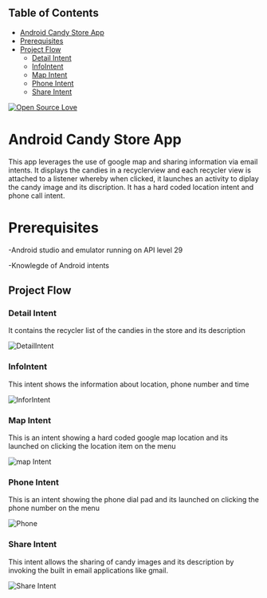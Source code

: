## Table of Contents

  - [Android Candy Store App](#android-candy-store-app)
  - [Prerequisites](#prerequisites)
  - [Project Flow](#project-flow)
    - [Detail Intent](#detail-intent)
    - [InfoIntent](#inforintent)
    - [Map Intent](#map-intent)
    - [Phone Intent](#phone-intent)
    - [Share Intent](#share-intent)
    
    
    


[![Open Source Love](https://badges.frapsoft.com/os/v1/open-source.svg?v=103)](https://github.com/ochudidesterio/AAD-candy-coded)


# Android Candy Store App

This app leverages the use of google map and sharing information via email intents. It displays the candies in a recyclerview and each recycler view is attached to a 
listener whereby when clicked, it launches an activity to diplay the candy image and its discription. It has a hard coded location intent and phone call intent.

# Prerequisites

-Android studio and emulator running on API level 29

-Knowlegde of Android intents


## Project Flow


### Detail Intent


It contains the recycler list of the candies in the store and its description


![DetailIntent](https://github.com/ochudidesterio/AAD-candy-coded/blob/master/images/DetailIntent.png?raw=true)



### InfoIntent


This intent shows the information about location, phone number and time


![InforIntent](https://github.com/ochudidesterio/AAD-candy-coded/blob/master/images/InfoIntent.png?raw=true)


### Map Intent


This is an intent showing a hard coded google map location and its launched on clicking the location item on the menu


![map Intent](https://github.com/ochudidesterio/AAD-candy-coded/blob/master/images/MapIntent.png?raw=true)



### Phone Intent


This is an intent showing the phone dial pad and its launched on clicking the phone number on the menu


![Phone](https://github.com/ochudidesterio/AAD-candy-coded/blob/master/images/PhoneIntent.png?raw=true)


### Share Intent


This intent allows the sharing of candy images and its description  by invoking the built in email applications like gmail.


![Share Intent](https://github.com/ochudidesterio/AAD-candy-coded/blob/master/images/ShareIntent.png?raw=true)



